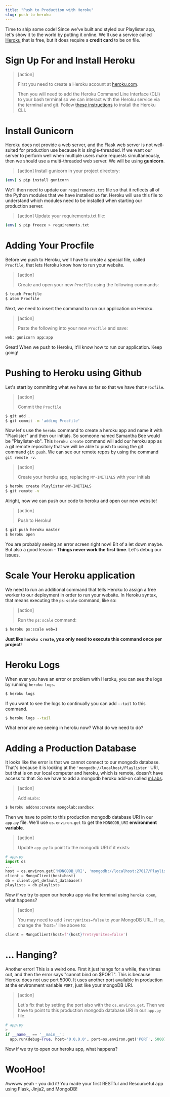 ```yaml
---
title: "Push to Production with Heroku"
slug: push-to-heroku
---
```


Time to ship some code! Since we've built and styled our Playlister app, let's show it to the world by putting it online. We'll use a service called [Heroku](https://www.heroku.com) that is free, but it does require a **credit card** to be on file.

# Sign Up For and Install Heroku

> [action]
>
> First you need to create a Heroku account at [heroku.com](https://www.heroku.com).
>
> Then you will need to add the Heroku Command Line Interface (CLI) to your bash terminal so we can interact with the Heroku service via the terminal and git. Follow [these instructions](https://devcenter.heroku.com/articles/heroku-cli) to install the Heroku CLI.

# Install Gunicorn

Heroku does not provide a web server, and the Flask web server is not well-suited for production use because it is single-threaded. If we want our server to perform well when multiple users make requests simultaneously, then we should use a multi-threaded web server. We will be using **gunicorn**.

> [action]
> Install gunicorn in your project directory:
>
```bash
(env) $ pip install gunicorn
```

We'll then need to update our `requirements.txt` file so that it reflects all of the Python modules that we have installed so far. Heroku will use this file to understand which modules need to be installed when starting our production server.

> [action]
> Update your requirements.txt file:
>
```bash
(env) $ pip freeze > requirements.txt
```

# Adding Your Procfile

Before we push to Heroku, we'll have to create a special file, called `Procfile`, that lets Heroku know how to run your website.

> [action]
>
> Create and open your new `Procfile` using the following commands:
>
```bash
$ touch Procfile
$ atom Procfile
```

Next, we need to insert the command to run our application on Heroku.

> [action]
>
> Paste the following into your new `Procfile` and save:
>
```bash
web: gunicorn app:app
```

Great! When we push to Heroku, it'll know how to run our application. Keep going!


# Pushing to Heroku using Github

Let's start by committing what we have so far so that we have that `Procfile`.

> [action]
>
> Commit the `Procfile`
>
```bash
$ git add .
$ git commit -m 'adding Procfile'
```

Now let's use the `heroku` command to create a heroku app and name it with "Playlister" and then our initials. So someone named Samantha Bee would be "Playlister-sb". This `heroku create` command will add our heroku app as a git remote repository that we will be able to push to using the git command `git push`. We can see our remote repos by using the command `git remote -v`.

> [action]
>
> Create your heroku app, replacing `MY-INITIALS` with your initials
>
```bash
$ heroku create Playlister-MY-INITIALS
$ git remote -v
```

Alright, now we can push our code to heroku and open our new website!

> [action]
>
> Push to Heroku!
>
```bash
$ git push heroku master
$ heroku open
```

You are probably seeing an error screen right now! Bit of a let down maybe. But also a good lesson - **Things never work the first time**. Let's debug our issues.

# Scale Your Heroku application

We need to run an additional command that tells Heroku to assign a free worker to our deployment in order to run your website. In Heroku syntax, that means executing the `ps:scale` command, like so:

> [action]
>
> Run the `ps:scale` command:
>
```bash
$ heroku ps:scale web=1
```

**Just like `heroku create`, you only need to execute this command once per project**!

# Heroku Logs

When ever you have an error or problem with Heroku, you can see the logs by running `heroku logs`.

```bash
$ heroku logs
```

If you want to see the logs to continually you can add `--tail` to this command.

```bash
$ heroku logs --tail
```

What error are we seeing in heroku now? What do we need to do?

# Adding a Production Database

It looks like the error is that we cannot connect to our mongodb database. That's because it is looking at the `'mongodb://localhost/Playlister'` URI, but that is on our local computer and heroku, which is remote, doesn't have access to that. So we have to add a mongodb heroku add-on called [mLabs](https://mlab.com/).

> [action]
>
> Add `mLabs`:
>
```bash
$ heroku addons:create mongolab:sandbox
```

Then we have to point to this production mongodb database URI in our `app.py` file. We'll use `os.environ.get` to get the `MONGODB_URI` **environment variable**.

> [action]
>
> Update `app.py` to point to the mongodb URI if it exists:
>
```python
# app.py
import os
...
host = os.environ.get('MONGODB_URI', 'mongodb://localhost:27017/Playlister')
client = MongoClient(host=host)
db = client.get_default_database()
playlists = db.playlists
```

Now if we try to open our heroku app via the terminal using `heroku open`, what happens?

> [action]
>
> You may need to add `?retryWrites=false` to your MongoDB URL. If so, change the 'host=' line above to:
>
```python
client = MongoClient(host=f'{host}?retryWrites=false')
```

# ... Hanging?

Another error! This is a weird one. First it just hangs for a while, then times out, and then the error says "cannot bind on $PORT". This is because Heroku does not use port 5000. It uses another port available in production at the environment variable `PORT`, just like your mongoDB URI.

> [action]
>
> Let's fix that by setting the port also with the `os.environ.get`. Then we have to point to this production mongodb database URI in our `app.py` file.
>
```python
# app.py
>
if __name__ == '__main__':
  app.run(debug=True, host='0.0.0.0', port=os.environ.get('PORT', 5000))
```

Now if we try to open our heroku app, what happens?

# WooHoo!

Awwww yeah - you did it! You made your first RESTful and Resourceful app using Flask, Jinja2, and MongoDB!
